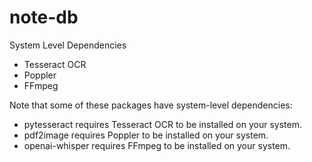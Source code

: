 # note-db
System Level Dependencies
- Tesseract OCR
- Poppler
- FFmpeg

Note that some of these packages have system-level dependencies:
- pytesseract requires Tesseract OCR to be installed on your system.
- pdf2image requires Poppler to be installed on your system.
- openai-whisper requires FFmpeg to be installed on your system.
